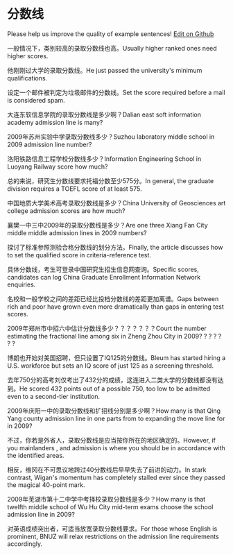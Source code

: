 # 分数线

Please help us improve the quality of example sentences! [Edit on Github](https://github.com/jiyushe/jiyu-example-sentence-source/blob/main/chinese/fenshuxian.md)

<p><span class="chinese">一般情况下，类别较高的录取分数线也高。</span><span class="english">Usually higher ranked ones need higher scores.</span></p>

<p><span class="chinese">他刚刚过大学的录取分数线。</span><span class="english">He just passed the university's minimum qualifications.</span></p>

<p><span class="chinese">设定一个邮件被判定为垃圾邮件的分数线。</span><span class="english">Set the score required before a mail is considered spam.</span></p>

<p><span class="chinese">大连东软信息学院的录取分数线是多少啊？</span><span class="english">Dalian east soft information academy admission line is many?</span></p>

<p><span class="chinese">2009年苏州实验中学录取分数线多少？</span><span class="english">Suzhou laboratory middle school in 2009 admission line number?</span></p>

<p><span class="chinese">洛阳铁路信息工程学校分数线多少？</span><span class="english">Information Engineering School in Luoyang Railway score how much?</span></p>

<p><span class="chinese">总的来说，研究生分数线要求托福分数至少575分。</span><span class="english">In general, the graduate division requires a TOEFL score of at least 575.</span></p>

<p><span class="chinese">中国地质大学美术高考录取分数线是多少？</span><span class="english">China University of Geosciences art college admission scores are how much?</span></p>

<p><span class="chinese">襄樊一中三中2009年的录取分数线是多少？</span><span class="english">Are one three Xiang Fan City middle middle admission lines in 2009 numbers?</span></p>

<p><span class="chinese">探讨了标准参照测验合格分数线的划分方法。</span><span class="english">Finally, the article discusses how to set the qualified score in criteria-reference test.</span></p>

<p><span class="chinese">具体分数线，考生可登录中国研究生招生信息网查询。</span><span class="english">Specific scores, candidates can log China Graduate Enrollment Information Network enquiries.</span></p>

<p><span class="chinese">名校和一般学校之间的差距已经比投档分数线的差距更加离谱。</span><span class="english">Gaps between rich and poor have grown even more dramatically than gaps in entering test scores.</span></p>

<p><span class="chinese">2009年郑州市中招六中估计分数线多少？？？？？？？</span><span class="english">Court the number estimating the fractional line among six in Zheng Zhou City in 2009? ? ? ? ? ? ?</span></p>

<p><span class="chinese">博朗也开始对美国招聘，但只设置了IQ125的分数线。</span><span class="english">Bleum has started hiring a U.S. workforce but sets an IQ score of just 125 as a screening threshold.</span></p>

<p><span class="chinese">去年750分的高考刘仅考出了432分的成绩，这连进入二类大学的分数线都没有达到。</span><span class="english">He scored 432 points out of a possible 750, too low to be admitted even to a second-tier institution.</span></p>

<p><span class="chinese">2009年庆阳一中的录取分数线和扩招线分别是多少啊？</span><span class="english">How many is that Qing Yang county admission line in one parts from to expanding the move line for in 2009?</span></p>

<p><span class="chinese">不过，你若是外省人，录取分数线是应当按你所在的地区确定的。</span><span class="english">However, if you mainlanders , and admission is where you should be in accordance with the identified areas.</span></p>

<p><span class="chinese">相反，维冈在不可思议地跨过40分数线后早早失去了前进的动力。</span><span class="english">In stark contrast, Wigan's momentum has completely stalled ever since they passed the magical 40-point mark.</span></p>

<p><span class="chinese">2009年芜湖市第十二中学中考择校录取分数线是多少？</span><span class="english">How many is that twelfth middle school of Wu Hu City mid-term exams choose the school admission line in 2009?</span></p>

<p><span class="chinese">对英语成绩突出者，可适当放宽录取分数线要求。</span><span class="english">For those whose English is prominent, BNUZ will relax restrictions on the admission line requirements accordingly.</span></p>

